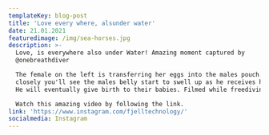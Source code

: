 ```yaml
---
templateKey: blog-post
title: 'Love every where, alsunder water'
date: 21.01.2021
featuredimage: /img/sea-horses.jpg
description: >-
  Love, is everywhere also under Water! Amazing moment captured by
  @onebreathdiver

  The female on the left is transferring her eggs into the males pouch. Watch
  closely you'll see the males belly start to swell up as he receives her eggs.
  He will eventually give birth to their babies. Filmed while freediving.

  Watch this amazing video by following the link.
link: 'https://www.instagram.com/fjelltechnology/'
socialmedia: Instagram
---
```


